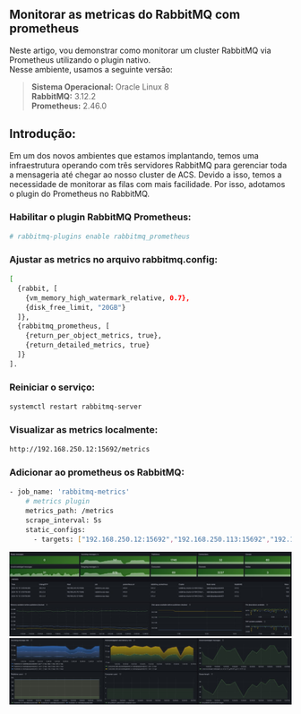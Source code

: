 ## Monitorar as metricas do RabbitMQ com prometheus

Neste artigo, vou demonstrar como monitorar um cluster RabbitMQ via Prometheus utilizando o plugin nativo.<br>
Nesse ambiente, usamos a seguinte versão:

> **Sistema Operacional:** Oracle Linux 8 <br>
> **RabbitMQ:** 3.12.2 <br>
> **Prometheus:** 2.46.0

## Introdução:
Em um dos novos ambientes que estamos implantando, temos uma infraestrutura operando com três servidores RabbitMQ para gerenciar toda a mensageria até chegar ao nosso cluster de ACS. Devido a isso, temos a necessidade de monitorar as filas com mais facilidade. Por isso, adotamos o plugin do Prometheus no RabbitMQ.

### Habilitar o plugin RabbitMQ Prometheus: 
```bash
# rabbitmq-plugins enable rabbitmq_prometheus
```

### Ajustar as metrics no arquivo rabbitmq.config:
```bash
[
  {rabbit, [
    {vm_memory_high_watermark_relative, 0.7},
    {disk_free_limit, "20GB"}
  ]},
  {rabbitmq_prometheus, [
    {return_per_object_metrics, true},
    {return_detailed_metrics, true}
  ]}
].
```

### Reiniciar o serviço:
```bash
systemctl restart rabbitmq-server
```

### Visualizar as metrics localmente:
```bash
http://192.168.250.12:15692/metrics
```

### Adicionar ao prometheus os RabbitMQ:
```bash
- job_name: 'rabbitmq-metrics'
    # metrics plugin
    metrics_path: /metrics
    scrape_interval: 5s
    static_configs:
      - targets: ["192.168.250.12:15692","192.168.250.113:15692","192.168.250.115:15692"]
```
![rabbitmq](/prometheus-rabbitmq-metrics/images/rabbitmq-01.jpeg)
![rabbitmq2](/prometheus-rabbitmq-metrics/images/rabbitmq-02.jpeg)
